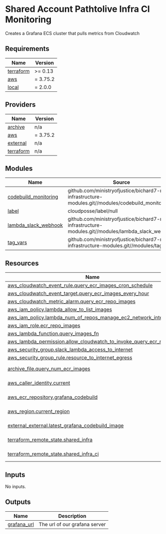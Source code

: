 # Shared Account Pathtolive Infra CI Monitoring

Creates a Grafana ECS cluster that pulls metrics from Cloudwatch

<!-- BEGIN_TF_DOCS -->
## Requirements

| Name | Version |
|------|---------|
| <a name="requirement_terraform"></a> [terraform](#requirement\_terraform) | >= 0.13 |
| <a name="requirement_aws"></a> [aws](#requirement\_aws) | = 3.75.2 |
| <a name="requirement_local"></a> [local](#requirement\_local) | = 2.0.0 |

## Providers

| Name | Version |
|------|---------|
| <a name="provider_archive"></a> [archive](#provider\_archive) | n/a |
| <a name="provider_aws"></a> [aws](#provider\_aws) | = 3.75.2 |
| <a name="provider_external"></a> [external](#provider\_external) | n/a |
| <a name="provider_terraform"></a> [terraform](#provider\_terraform) | n/a |

## Modules

| Name | Source | Version |
|------|--------|---------|
| <a name="module_codebuild_monitoring"></a> [codebuild\_monitoring](#module\_codebuild\_monitoring) | github.com/ministryofjustice/bichard7-next-infrastructure-modules.git//modules/codebuild_monitoring | n/a |
| <a name="module_label"></a> [label](#module\_label) | cloudposse/label/null | 0.24.1 |
| <a name="module_lambda_slack_webhook"></a> [lambda\_slack\_webhook](#module\_lambda\_slack\_webhook) | github.com/ministryofjustice/bichard7-next-infrastructure-modules.git//modules/lambda_slack_webhook | n/a |
| <a name="module_tag_vars"></a> [tag\_vars](#module\_tag\_vars) | github.com/ministryofjustice/bichard7-next-infrastructure-modules.git//modules/tag_vars | n/a |

## Resources

| Name | Type |
|------|------|
| [aws_cloudwatch_event_rule.query_ecr_images_cron_schedule](https://registry.terraform.io/providers/hashicorp/aws/3.75.2/docs/resources/cloudwatch_event_rule) | resource |
| [aws_cloudwatch_event_target.query_ecr_images_every_hour](https://registry.terraform.io/providers/hashicorp/aws/3.75.2/docs/resources/cloudwatch_event_target) | resource |
| [aws_cloudwatch_metric_alarm.query_ecr_repo_images](https://registry.terraform.io/providers/hashicorp/aws/3.75.2/docs/resources/cloudwatch_metric_alarm) | resource |
| [aws_iam_policy.lambda_allow_to_list_images](https://registry.terraform.io/providers/hashicorp/aws/3.75.2/docs/resources/iam_policy) | resource |
| [aws_iam_policy.lambda_num_of_repos_manage_ec2_network_interfaces](https://registry.terraform.io/providers/hashicorp/aws/3.75.2/docs/resources/iam_policy) | resource |
| [aws_iam_role.ecr_repo_images](https://registry.terraform.io/providers/hashicorp/aws/3.75.2/docs/resources/iam_role) | resource |
| [aws_lambda_function.query_images_fn](https://registry.terraform.io/providers/hashicorp/aws/3.75.2/docs/resources/lambda_function) | resource |
| [aws_lambda_permission.allow_cloudwatch_to_invoke_query_ecr_repo](https://registry.terraform.io/providers/hashicorp/aws/3.75.2/docs/resources/lambda_permission) | resource |
| [aws_security_group.slack_lambda_access_to_internet](https://registry.terraform.io/providers/hashicorp/aws/3.75.2/docs/resources/security_group) | resource |
| [aws_security_group_rule.resource_to_internet_egress](https://registry.terraform.io/providers/hashicorp/aws/3.75.2/docs/resources/security_group_rule) | resource |
| [archive_file.query_num_ecr_images](https://registry.terraform.io/providers/hashicorp/archive/latest/docs/data-sources/file) | data source |
| [aws_caller_identity.current](https://registry.terraform.io/providers/hashicorp/aws/3.75.2/docs/data-sources/caller_identity) | data source |
| [aws_ecr_repository.grafana_codebuild](https://registry.terraform.io/providers/hashicorp/aws/3.75.2/docs/data-sources/ecr_repository) | data source |
| [aws_region.current_region](https://registry.terraform.io/providers/hashicorp/aws/3.75.2/docs/data-sources/region) | data source |
| [external_external.latest_grafana_codebuild_image](https://registry.terraform.io/providers/hashicorp/external/latest/docs/data-sources/external) | data source |
| [terraform_remote_state.shared_infra](https://registry.terraform.io/providers/hashicorp/terraform/latest/docs/data-sources/remote_state) | data source |
| [terraform_remote_state.shared_infra_ci](https://registry.terraform.io/providers/hashicorp/terraform/latest/docs/data-sources/remote_state) | data source |

## Inputs

No inputs.

## Outputs

| Name | Description |
|------|-------------|
| <a name="output_grafana_url"></a> [grafana\_url](#output\_grafana\_url) | The url of our grafana server |
<!-- END_TF_DOCS -->
